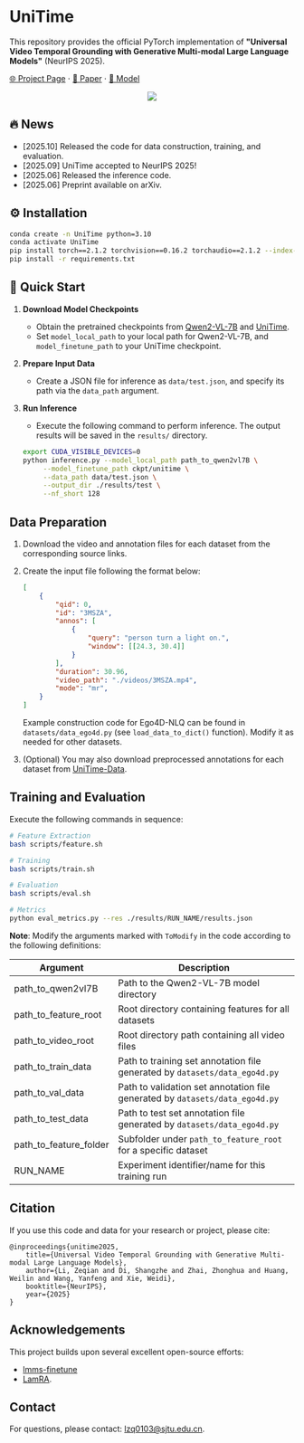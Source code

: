 # UniTime
This repository provides the official PyTorch implementation of **"Universal Video Temporal Grounding with Generative Multi-modal Large Language Models"** (NeurIPS 2025).

[🌐 Project Page](https://lzq5.github.io/UniTime/) $\cdot$ [📄 Paper](https://arxiv.org/abs/2506.18883/) $\cdot$ [🤗 Model](https://huggingface.co/zeqianli/UniTime)

<div align="center">
   <img src="./assets/teaser.png">
</div>

## 🔥 News
- [2025.10] Released the code for data construction, training, and evaluation.
- [2025.09] UniTime accepted to NeurIPS 2025!
- [2025.06] Released the inference code.
- [2025.06] Preprint available on arXiv.

## ⚙️ Installation
```bash 
conda create -n UniTime python=3.10
conda activate UniTime
pip install torch==2.1.2 torchvision==0.16.2 torchaudio==2.1.2 --index-url https://download.pytorch.org/whl/cu121
pip install -r requirements.txt
```

## 🚀 Quick Start
1. **Download Model Checkpoints**  
   - Obtain the pretrained checkpoints from [Qwen2-VL-7B](https://huggingface.co/Qwen/Qwen2-VL-7B-Instruct) and [UniTime](https://huggingface.co/zeqianli/UniTime).  
   - Set `model_local_path` to your local path for Qwen2-VL-7B, and `model_finetune_path` to your UniTime checkpoint.

2. **Prepare Input Data**  
   - Create a JSON file for inference as `data/test.json`, and specify its path via the `data_path` argument.

3. **Run Inference**  
   - Execute the following command to perform inference. The output results will be saved in the `results/` directory.
   ```bash
   export CUDA_VISIBLE_DEVICES=0
   python inference.py --model_local_path path_to_qwen2vl7B \
        --model_finetune_path ckpt/unitime \
        --data_path data/test.json \
        --output_dir ./results/test \
        --nf_short 128
   ```

## Data Preparation

1. Download the video and annotation files for each dataset from the corresponding source links.

2. Create the input file following the format below:
   ```json
   [
       {
           "qid": 0, 
           "id": "3MSZA", 
           "annos": [
               {
                   "query": "person turn a light on.",
                   "window": [[24.3, 30.4]]
               }
           ],
           "duration": 30.96,
           "video_path": "./videos/3MSZA.mp4",
           "mode": "mr",
       }
   ]
   ```
   Example construction code for Ego4D-NLQ can be found in `datasets/data_ego4d.py` (see `load_data_to_dict()` function). Modify it as needed for other datasets.

3. (Optional) You may also download preprocessed annotations for each dataset from [UniTime-Data](https://huggingface.co/datasets/zeqianli/UniTime-Data).

## Training and Evaluation
Execute the following commands in sequence:
```bash
# Feature Extraction
bash scripts/feature.sh

# Training
bash scripts/train.sh

# Evaluation
bash scripts/eval.sh

# Metrics
python eval_metrics.py --res ./results/RUN_NAME/results.json
```
**Note**: Modify the arguments marked with `ToModify` in the code according to the following definitions:

| Argument | Description |
|-|-|
| path_to_qwen2vl7B | Path to the Qwen2-VL-7B model directory |
| path_to_feature_root | Root directory containing features for all datasets |
| path_to_video_root | Root directory path containing all video files |
| path_to_train_data | Path to training set annotation file generated by `datasets/data_ego4d.py` |
| path_to_val_data | Path to validation set annotation file generated by `datasets/data_ego4d.py` |
| path_to_test_data | Path to test set annotation file generated by `datasets/data_ego4d.py` |
| path_to_feature_folder | Subfolder under `path_to_feature_root` for a specific dataset |
| RUN_NAME | Experiment identifier/name for this training run |


## Citation
If you use this code and data for your research or project, please cite:

	@inproceedings{unitime2025,
	    title={Universal Video Temporal Grounding with Generative Multi-modal Large Language Models},
	    author={Li, Zeqian and Di, Shangzhe and Zhai, Zhonghua and Huang, Weilin and Wang, Yanfeng and Xie, Weidi},
	    booktitle={NeurIPS},
	    year={2025}
	}

## Acknowledgements
This project builds upon several excellent open-source efforts:
- [lmms-finetune](https://github.com/zjysteven/lmms-finetune)
- [LamRA](https://github.com/Code-kunkun/LamRA).


## Contact
For questions, please contact: lzq0103@sjtu.edu.cn.
